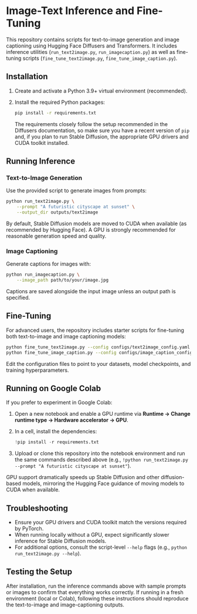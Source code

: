 # Image-Text Inference and Fine-Tuning

This repository contains scripts for text-to-image generation and image captioning using Hugging Face Diffusers and Transformers. It includes inference utilities (`run_text2image.py`, `run_imagecaption.py`) as well as fine-tuning scripts (`fine_tune_text2image.py`, `fine_tune_image_caption.py`).

## Installation

1. Create and activate a Python 3.9+ virtual environment (recommended).
2. Install the required Python packages:

   ```bash
   pip install -r requirements.txt
   ```

   The requirements closely follow the setup recommended in the Diffusers documentation, so make sure you have a recent version of `pip` and, if you plan to run Stable Diffusion, the appropriate GPU drivers and CUDA toolkit installed.

## Running Inference

### Text-to-Image Generation

Use the provided script to generate images from prompts:

```bash
python run_text2image.py \
    --prompt "A futuristic cityscape at sunset" \
    --output_dir outputs/text2image
```

By default, Stable Diffusion models are moved to CUDA when available (as recommended by Hugging Face). A GPU is strongly recommended for reasonable generation speed and quality.

### Image Captioning

Generate captions for images with:

```bash
python run_imagecaption.py \
    --image_path path/to/your/image.jpg
```

Captions are saved alongside the input image unless an output path is specified.

## Fine-Tuning

For advanced users, the repository includes starter scripts for fine-tuning both text-to-image and image captioning models:

```bash
python fine_tune_text2image.py --config configs/text2image_config.yaml
python fine_tune_image_caption.py --config configs/image_caption_config.yaml
```

Edit the configuration files to point to your datasets, model checkpoints, and training hyperparameters.

## Running on Google Colab

If you prefer to experiment in Google Colab:

1. Open a new notebook and enable a GPU runtime via **Runtime → Change runtime type → Hardware accelerator → GPU**.
2. In a cell, install the dependencies:

   ```python
   !pip install -r requirements.txt
   ```
3. Upload or clone this repository into the notebook environment and run the same commands described above (e.g., `!python run_text2image.py --prompt "A futuristic cityscape at sunset"`).

GPU support dramatically speeds up Stable Diffusion and other diffusion-based models, mirroring the Hugging Face guidance of moving models to CUDA when available.

## Troubleshooting

- Ensure your GPU drivers and CUDA toolkit match the versions required by PyTorch.
- When running locally without a GPU, expect significantly slower inference for Stable Diffusion models.
- For additional options, consult the script-level `--help` flags (e.g., `python run_text2image.py --help`).

## Testing the Setup

After installation, run the inference commands above with sample prompts or images to confirm that everything works correctly. If running in a fresh environment (local or Colab), following these instructions should reproduce the text-to-image and image-captioning outputs.

